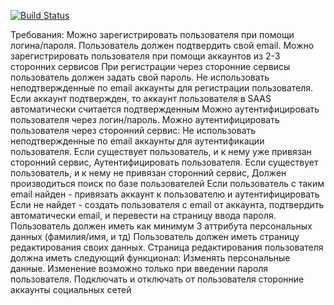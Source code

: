 [![Build Status](https://semaphoreci.com/api/v1/MarselShiriyazdanov/oauth-app/branches/master/badge.svg)](https://semaphoreci.com/MarselShiriyazdanov/oauth-app)

Требования:
 Можно зарегистрировать пользователя при помощи логина/пароля. Пользователь должен подтвердить свой email.
    Можно зарегистрировать пользователя при помощи аккаунтов из 2-3 сторонних сервисов
    При регистрации через сторонние сервисы пользователь должен задать свой пароль.
        Не использовать неподтвержденные по email аккаунты для регистрации пользователя.
        Если аккаунт подтвержден, то аккаунт пользователя в SAAS автоматически считается подтвержденным
    Можно аутентифицировать пользователя через логин/пароль.
    Можно аутентифицировать пользователя через сторонний сервис:
        Не использовать неподтвержденные по email аккаунты для аутентификации пользователя.
        Если существует пользователь, и к нему уже привязан сторонний сервис,
        Аутентифицировать пользователя.
        Если существует пользователь, и к нему не привязан сторонний сервис,
        Должен производиться поиск по базе пользователей 
            Если пользователь с таким email найден - привязать аккаунт к пользователю и аутентифицировать
            Если не найдет - создать пользователя с email от аккаунта, подтвердить автоматически email, и перевести на страницу ввода пароля.
    Пользователь должен иметь как минимум 3 аттрибута персональных данных (фамилия/имя, и тд)
    Пользователь должен иметь страницу редактирования своих данных.
    Страница редактирования пользователя должна иметь следующий функционал:
        Изменять персональные данные.
        Изменение возможно только при введении пароля пользователя.
Подключать и отключать от пользователя сторонние аккаунты социальных сетей
